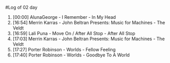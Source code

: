 #Log of 02 day

1. [00:00] AlunaGeorge - I Remember - In My Head
1. [16:54] Merrin Karras - John Beltran Presents: Music for Machines - The Veldt
1. [16:59] Lali Puna - Move On / After All Stop - After All Stop
1. [17:03] Merrin Karras - John Beltran Presents: Music for Machines - The Veldt
1. [17:27] Porter Robinson - Worlds - Fellow Feeling
1. [17:40] Porter Robinson - Worlds - Goodbye To A World
